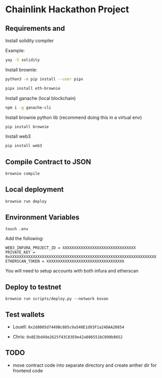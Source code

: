 # Chainlink Hackathon Project

## Requirements and

Install solidity compiler

Example:

```bash
yay -S solidity
```

Install brownie:

```bash
python3 -m pip install --user pipx

pipx install eth-brownie
```

Install ganache (local blockchain)

```bash
npm i -g ganache-cli
```

Install brownie python lib (recommend doing this in a virtual env)

```bash
pip install brownie
```

Install web3

```bash
pip install web3
```

## Compile Contract to JSON

```bash
brownie compile
```

## Local deployment


```bash
brownie run deploy
```

## Environment Variables

```
touch .env
```

Add the following:

```
WEB3_INFURA_PROJECT_ID = XXXXXXXXXXXXXXXXXXXXXXXXXXXXXXXX
PRIVATE_KEY = 0xXXXXXXXXXXXXXXXXXXXXXXXXXXXXXXXXXXXXXXXXXXXXXXXXXXXXXXXXXXXXXXXX
ETHERSCAN_TOKEN = XXXXXXXXXXXXXXXXXXXXXXXXXXXXXXXXXX
```

You will need to setup accounts with both infura and etherscan

## Deploy to testnet

```
brownie run scripts/deploy.py --network kovan
```

## Test wallets

- Louell: `0x2d8005d7449Bc885c9a540E1d93F1a24DAA20854`

- Chris: `0x8E3bd49e2625f43C83E9e42a806551bC090b8652`

## TODO

- move contract code into separate directory and create anther dir for frontend code

